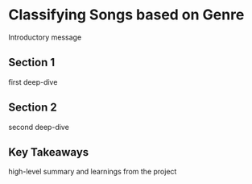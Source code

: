 # Classifying Songs based on Genre

Introductory message

## Section 1

first deep-dive

## Section 2

second deep-dive

## Key Takeaways

high-level summary and learnings from the project